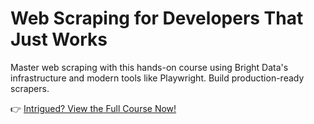 # Web Scraping for Developers That Just Works

Master web scraping with this hands-on course using Bright Data's infrastructure and modern tools like Playwright. Build production-ready scrapers.

👉 [Intrigued? View the Full Course Now!](https://vueschool.io/courses/web-scraping-for-developers-that-just-works)